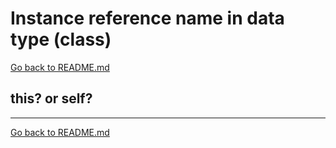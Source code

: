 # Instance reference name in data type (class)

[Go back to README.md](README.md)

## this? or self?



---

[Go back to README.md](README.md)
